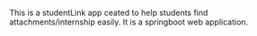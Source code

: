 This is a studentLink app ceated to help students find attachments/internship easily. It is a springboot web application.
